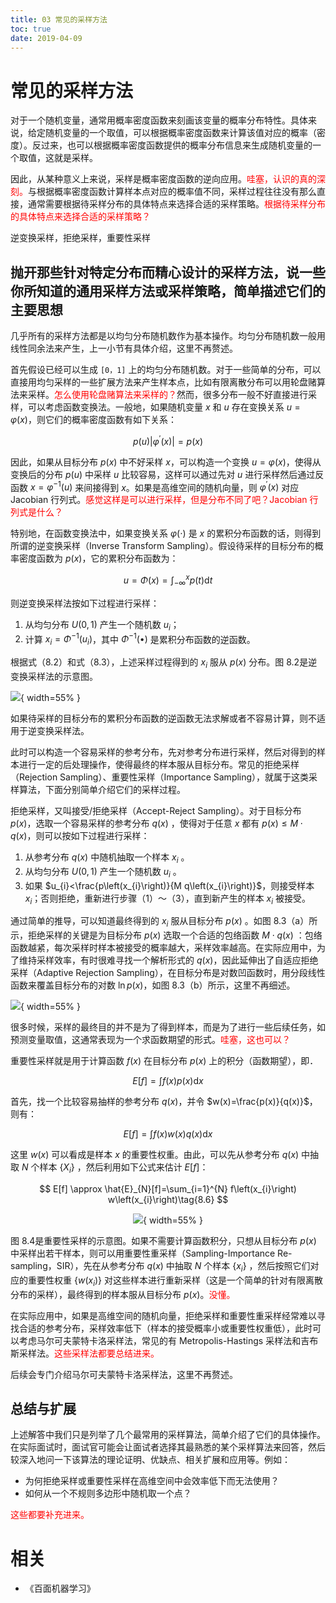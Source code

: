 ```yaml
---
title: 03 常见的采样方法
toc: true
date: 2019-04-09
---
```

# 常见的采样方法

对于一个随机变量，通常用概率密度函数来刻画该变量的概率分布特性。具体来说，给定随机变量的一个取值，可以根据概率密度函数来计算该值对应的概率（密度）。反过来，也可以根据概率密度函数提供的概率分布信息来生成随机变量的一个取值，这就是采样。

因此，从某种意义上来说，采样是概率密度函数的逆向应用。<span style="color:red;">哇塞，认识的真的深刻。</span>与根据概率密度函数计算样本点对应的概率值不同，采样过程往往没有那么直接，通常需要根据待采样分布的具体特点来选择合适的采样策略。<span style="color:red;">根据待采样分布的具体特点来选择合适的采样策略？</span>


逆变换采样，拒绝采样，重要性采样

## 抛开那些针对特定分布而精心设计的采样方法，说一些你所知道的通用采样方法或采样策略，简单描述它们的主要思想

几乎所有的采样方法都是以均匀分布随机数作为基本操作。均匀分布随机数一般用线性同余法来产生，上一小节有具体介绍，这里不再赘述。

首先假设已经可以生成 `[0，1]` 上的均匀分布随机数。对于一些简单的分布，可以直接用均匀采样的一些扩展方法来产生样本点，比如有限离散分布可以用轮盘赌算法来采样。<span style="color:red;">怎么使用轮盘赌算法来采样的？</span>然而，很多分布一般不好直接进行采样，可以考虑函数变换法。一般地，如果随机变量 $x$ 和 $u$ 存在变换关系 $u=\varphi(x)$，则它们的概率密度函数有如下关系：

$$
p(u)|\varphi^{\prime}(x)|=p(x)\tag{8.2}
$$

因此，如果从目标分布 $p(x)$ 中不好采样 $x$，可以构造一个变换 $u=\varphi(x)$，使得从变换后的分布 $p(u)$ 中采样 $u$ 比较容易，这样可以通过先对 $u$ 进行采样然后通过反函数 $x=\varphi^{-1}(u)$ 来间接得到 $x$。如果是高维空间的随机向量，则 $\varphi^{\prime}(x)$ 对应 Jacobian 行列式。<span style="color:red;">感觉这样是可以进行采样，但是分布不同了吧？Jacobian 行列式是什么？</span>


特别地，在函数变换法中，如果变换关系 $\varphi(\cdot)$ 是 $x$ 的累积分布函数的话，则得到所谓的逆变换采样（Inverse Transform Sampling）。假设待采样的目标分布的概率密度函数为 $p(x)$，它的累积分布函数为：

$$
u=\Phi(x)=\int_{-\infty}^{x} p(t) \mathrm{d} t\tag{8.3}
$$

则逆变换采样法按如下过程进行采样：


1. 从均匀分布 $U(0,1)$ 产生一个随机数 $u_{i}$；
2. 计算 $x_{i}=\Phi^{-1}\left(u_{i}\right)$，其中 $\Phi^{-1}(\bullet)$ 是累积分布函数的逆函数。

根据式（8.2）和式（8.3），上述采样过程得到的 $x_{i}$ 服从 $p(x)$ 分布。图 8.2是逆变换采样法的示意图。

![](http://images.iterate.site/blog/image/20190409/32WivNEIOAxn.png?imageslim){ width=55% }

如果待采样的目标分布的累积分布函数的逆函数无法求解或者不容易计算，则不适用于逆变换采样法。

此时可以构造一个容易采样的参考分布，先对参考分布进行采样，然后对得到的样本进行一定的后处理操作，使得最终的样本服从目标分布。常见的拒绝采样（Rejection Sampling）、重要性采样（Importance Sampling），就属于这类采样算法，下面分别简单介绍它们的采样过程。

拒绝采样，又叫接受/拒绝采样（Accept-Reject Sampling）。对于目标分布 $p(x)$，选取一个容易采样的参考分布 $q(x)$ ，使得对于任意 $x$ 都有 $p(x) \leqslant M \cdot q(x)$，则可以按如下过程进行采样：

1. 从参考分布 $q(x)$ 中随机抽取一个样本 $x_{i}$ 。
2. 从均匀分布 $U(0,1)$ 产生一个随机数 $u_{i}$ 。
3. 如果 $u_{i}<\frac{p\left(x_{i}\right)}{M q\left(x_{i}\right)}$，则接受样本 $x_{i}$；否则拒绝，重新进行步骤（1）～（3），直到新产生的样本 $x_{i}$ 被接受。


通过简单的推导，可以知道最终得到的 $x_{i}$ 服从目标分布 $p(x)$ 。如图 8.3（a）所示，拒绝采样的关键是为目标分布 $p(x)$ 选取一个合适的包络函数 $M \cdot q(x)$ ：包络函数越紧，每次采样时样本被接受的概率越大，采样效率越高。在实际应用中，为了维持采样效率，有时很难寻找一个解析形式的 $q(x)$，因此延伸出了自适应拒绝采样（Adaptive Rejection Sampling），在目标分布是对数凹函数时，用分段线性函数来覆盖目标分布的对数 $\ln p(x)$，如图 8.3（b）所示，这里不再细述。

![](http://images.iterate.site/blog/image/20190409/3icJ6KKUyHgi.png?imageslim){ width=55% }


很多时候，采样的最终目的并不是为了得到样本，而是为了进行一些后续任务，如预测变量取值，这通常表现为一个求函数期望的形式。<span style="color:red;">哇塞，这也可以？</span>

重要性采样就是用于计算函数 $f(x)$ 在目标分布 $p(x)$ 上的积分（函数期望），即．

$$
E[f]=\int f(x) p(x) \mathrm{d} x\tag{8.4}
$$

首先，找一个比较容易抽样的参考分布 $q(x)$，并令 $w(x)=\frac{p(x)}{q(x)}$，则有：

$$
E[f]=\int f(x) w(x) q(x) \mathrm{d} x\tag{8.5}
$$

这里 $w(x)$ 可以看成是样本 $x$ 的重要性权重。由此，可以先从参考分布 $q(x)$ 中抽取 $N$ 个样本 $\left\{X_{i}\right\}$ ，然后利用如下公式来估计 $E[f]$：

$$
E[f] \approx \hat{E}_{N}[f]=\sum_{i=1}^{N} f\left(x_{i}\right) w\left(x_{i}\right)\tag{8.6}
$$

<center>

![](http://images.iterate.site/blog/image/20190409/6BEPweu5xxeG.png?imageslim){ width=55% }

</center>

图 8.4是重要性采样的示意图。如果不需要计算函数积分，只想从目标分布 $p(x)$ 中采样出若干样本，则可以用重要性重采样（Sampling-Importance Re-sampling，SIR），先在从参考分布 $q(x)$ 中抽取 $N$ 个样本 $\left\{x_{i}\right\}$ ，然后按照它们对应的重要性权重 $\left\{w\left(x_{i}\right)\right\}$ 对这些样本进行重新采样（这是一个简单的针对有限离散分布的采样），最终得到的样本服从目标分布 $p(x)$。<span style="color:red;">没懂。</span>

在实际应用中，如果是高维空间的随机向量，拒绝采样和重要性重采样经常难以寻找合适的参考分布，采样效率低下（样本的接受概率小或重要性权重低），此时可以考虑马尔可夫蒙特卡洛采样法，常见的有 Metropolis-Hastings 采样法和吉布斯采样法。<span style="color:red;">这些采样法都要总结进来。</span>

后续会专门介绍马尔可夫蒙特卡洛采样法，这里不再赘述。

## 总结与扩展

上述解答中我们只是列举了几个最常用的采样算法，简单介绍了它们的具体操作。在实际面试时，面试官可能会让面试者选择其最熟悉的某个采样算法来回答，然后较深入地问一下该算法的理论证明、优缺点、相关扩展和应用等。例如：

- 为何拒绝采样或重要性采样在高维空间中会效率低下而无法使用？
- 如何从一个不规则多边形中随机取一个点？

<span style="color:red;">这些都要补充进来。</span>

# 相关

- 《百面机器学习》
